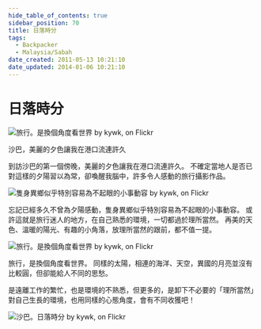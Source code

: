 ```yaml
---
hide_table_of_contents: true
sidebar_position: 70
title: 日落時分
tags:
  - Backpacker
  - Malaysia/Sabah
date_created: 2011-05-13 10:21:10
date_updated: 2014-01-06 10:21:10
---
```


日落時分
=======

![旅行。是換個角度看世界 by kywk, on Flickr](http://farm8.staticflickr.com/7137/7500214620_f1b2c65a6b_c.jpg)

沙巴，美麗的夕色讓我在港口流連許久

到訪沙巴的第一個傍晚，美麗的夕色讓我在港口流連許久。
不確定當地人是否已對這樣的夕陽習以為常，卻喚醒我腦中，許多令人感動的旅行攝影作品。

![隻身異鄉似乎特別容易為不起眼的小事動容 by kywk, on Flickr](http://farm8.staticflickr.com/7250/7500222984_d65ae6d265_c.jpg)

忘記已經多久不曾為夕陽感動，隻身異鄉似乎特別容易為不起眼的小事動容。
或許這就是旅行迷人的地方，在自己熟悉的環境，一切都過於理所當然。
再美的天色、溫暖的陽光、有趣的小角落，放理所當然的跟前，都不值一提。

![旅行。是換個角度看世界 by kywk, on Flickr](http://farm8.staticflickr.com/7116/7500217684_4dba630b3d_c.jpg)

旅行，是換個角度看世界。
同樣的太陽，相連的海洋、天空，異國的月亮並沒有比較圓，但卻能給人不同的思愁。

是遠離工作的繁忙，也是環境的不熟悉，但更多的，是卸下不必要的「理所當然」
對自己生長的環境，也用同樣的心態角度，會有不同收獲吧！

![沙巴。日落時分 by kywk, on Flickr](http://farm9.staticflickr.com/8010/7500226354_5a9c4c258d_c.jpg)
